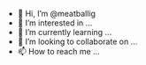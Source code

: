 - 👋 Hi, I’m @meatballig
- 👀 I’m interested in ...
- 🌱 I’m currently learning ...
- 💞️ I’m looking to collaborate on ...
- 📫 How to reach me ...

<!---
meatballig/meatballig is a ✨ special ✨ repository because its `README.md` (this file) appears on your GitHub profile.
You can click the Preview link to take a look at your changes.
--->
